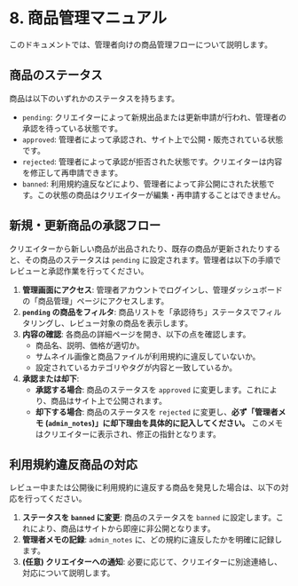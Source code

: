 # 8. 商品管理マニュアル

このドキュメントでは、管理者向けの商品管理フローについて説明します。

## 商品のステータス

商品は以下のいずれかのステータスを持ちます。

-   `pending`: クリエイターによって新規出品または更新申請が行われ、管理者の承認を待っている状態です。
-   `approved`: 管理者によって承認され、サイト上で公開・販売されている状態です。
-   `rejected`: 管理者によって承認が拒否された状態です。クリエイターは内容を修正して再申請できます。
-   `banned`: 利用規約違反などにより、管理者によって非公開にされた状態です。この状態の商品はクリエイターが編集・再申請することはできません。

## 新規・更新商品の承認フロー

クリエイターから新しい商品が出品されたり、既存の商品が更新されたりすると、その商品のステータスは `pending` に設定されます。管理者は以下の手順でレビューと承認作業を行ってください。

1.  **管理画面にアクセス**: 管理者アカウントでログインし、管理ダッシュボードの「商品管理」ページにアクセスします。
2.  **`pending` の商品をフィルタ**: 商品リストを「承認待ち」ステータスでフィルタリングし、レビュー対象の商品を表示します。
3.  **内容の確認**: 各商品の詳細ページを開き、以下の点を確認します。
    -   商品名、説明、価格が適切か。
    -   サムネイル画像と商品ファイルが利用規約に違反していないか。
    -   設定されているカテゴリやタグが内容と一致しているか。
4.  **承認または却下**:
    -   **承認する場合**: 商品のステータスを `approved` に変更します。これにより、商品はサイト上で公開されます。
    -   **却下する場合**: 商品のステータスを `rejected` に変更し、**必ず「管理者メモ (`admin_notes`)」に却下理由を具体的に記入してください。** このメモはクリエイターに表示され、修正の指針となります。

## 利用規約違反商品の対応

レビュー中または公開後に利用規約に違反する商品を発見した場合は、以下の対応を行ってください。

1.  **ステータスを `banned` に変更**: 商品のステータスを `banned` に設定します。これにより、商品はサイトから即座に非公開となります。
2.  **管理者メモの記録**: `admin_notes` に、どの規約に違反したかを明確に記録します。
3.  **(任意) クリエイターへの通知**: 必要に応じて、クリエイターに別途連絡し、対応について説明します。
